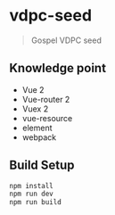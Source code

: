 # vdpc-seed

> Gospel VDPC seed

## Knowledge point

- Vue 2
- Vue-router 2
- Vuex 2
- vue-resource
- element
- webpack

## Build Setup

``` bash
npm install
npm run dev
npm run build
```
